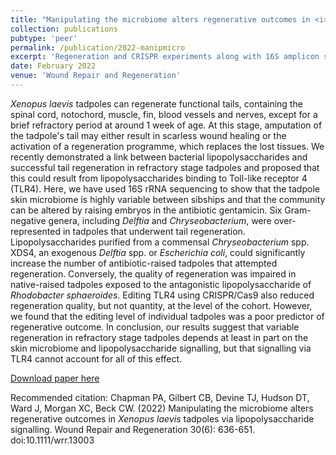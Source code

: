 ```yaml
---
title: "Manipulating the microbiome alters regenerative outcomes in <i>Xenopus laevis</i> tadpoles via lipopolysaccharide signalling"
collection: publications
pubtype: 'peer'
permalink: /publication/2022-manipmicro
excerpt: 'Regeneration and CRISPR experiments along with 16S amplicon sequencing of microbial communities finds that bacterial lipopolysaccharides, through TLR4 signalling, play a role in tail regeneration in African clawed frog <i>Xenopus laevis</i> tadpoles.'
date: February 2022
venue: 'Wound Repair and Regeneration'
---
```

<i>Xenopus laevis</i> tadpoles can regenerate functional tails, containing the spinal cord, notochord, muscle, fin, blood vessels and nerves, except for a brief refractory period at around 1 week of age. At this stage, amputation of the tadpole's tail may either result in scarless wound healing or the activation of a regeneration programme, which replaces the lost tissues. We recently demonstrated a link between bacterial lipopolysaccharides and successful tail regeneration in refractory stage tadpoles and proposed that this could result from lipopolysaccharides binding to Toll-like receptor 4 (TLR4). Here, we have used 16S rRNA sequencing to show that the tadpole skin microbiome is highly variable between sibships and that the community can be altered by raising embryos in the antibiotic gentamicin. Six Gram-negative genera, including <i>Delftia</i> and <i>Chryseobacterium</i>, were over-represented in tadpoles that underwent tail regeneration. Lipopolysaccharides purified from a commensal <i>Chryseobacterium</i> spp. XDS4, an exogenous <i>Delftia</i> spp. or <i>Escherichia coli</i>, could significantly increase the number of antibiotic-raised tadpoles that attempted regeneration. Conversely, the quality of regeneration was impaired in native-raised tadpoles exposed to the antagonistic lipopolysaccharide of <i>Rhodobacter sphaeroides</i>. Editing TLR4 using CRISPR/Cas9 also reduced regeneration quality, but not quantity, at the level of the cohort. However, we found that the editing level of individual tadpoles was a poor predictor of regenerative outcome. In conclusion, our results suggest that variable regeneration in refractory stage tadpoles depends at least in part on the skin microbiome and lipopolysaccharide signalling, but that signalling via TLR4 cannot account for all of this effect.

[Download paper here](https://onlinelibrary.wiley.com/doi/full/10.1111/wrr.13003)

Recommended citation: Chapman PA, Gilbert CB, Devine TJ, Hudson DT, Ward J, Morgan XC, Beck CW. (2022) Manipulating the microbiome alters regenerative outcomes in <i>Xenopus laevis</i> tadpoles via lipopolysaccharide signalling. Wound Repair and Regeneration 30(6): 636-651. doi:10.1111/wrr.13003
